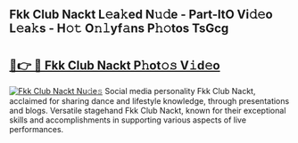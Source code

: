 ## Fkk Club Nackt L𝚎a𝚔ed N𝚞𝚍e - Part-ltO Vi𝚍𝚎o L𝚎a𝚔s - H𝚘𝚝 O𝚗𝚕yf𝚊ns P𝚑𝚘tos TsGcg

# <h2><a href="http://kfd4a9x.oniu.top/?m=Fkk+Club+Nackt">🔗👉 🔴 Fkk Club Nackt P𝚑ot𝚘𝚜 V𝚒d𝚎o</a></h2>

[![Fkk Club Nackt Nu𝚍e𝚜](https://i.imgur.com/0qMVB7G.gif)](http://kfd4a9x.oniu.top/?m=Fkk+Club+Nackt)
Social media personality Fkk Club Nackt, acclaimed for sharing dance and lifestyle knowledge, through presentations and blogs. Versatile stagehand Fkk Club Nackt, known for their exceptional skills and accomplishments in supporting various aspects of live performances.  
